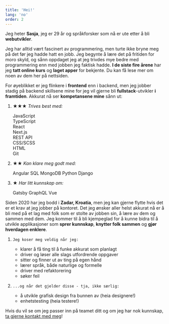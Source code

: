 ```yaml
---
title: 'Hei!'
lang: 'no'
order: 2 
---
```

Jeg heter **Sasja**, jeg er 29 år og språkforsker som nå er ute etter å bli **webutvikler**. 

Jeg har alltid vært fascinert av programmering, men turte ikke bryne meg på det før jeg hadde hatt en jobb. Jeg begynte å lære det på fritiden for moro skyld, og sånn oppdaget jeg at jeg trivdes mye bedre med programmering enn med jobben jeg faktisk hadde. **I de siste fire årene** har jeg **tatt online kurs** og **laget apper** for bekjente. Du kan få lese mer om noen av dem her på nettsiden.

For øyeblikket er jeg flinkere i **frontend** enn i backend, men jeg jobber stadig på backend skillsene mine for jeg vil gjerne bli **fullstack**-utvikler **i framtiden**. Akkurat nå ser **kompetansene mine** sånn ut:

1. 
    **★★★** *Trives best med:*
    <div class="circles">
    <div class="l">JavaScript</div>
    <div class="l">TypeScript</div>
    <div class="l">React</div>
    <div class="l">Next.js</div>
    <div class="l">REST API</div>
    <div class="l">CSS/SCSS</div>
    <div class="l">HTML</div>
    <div class="l">Git</div>
    </div>

1. 
    **★★** *Kan klare meg godt med:*
    <div class="circles">
    <span class="l">Angular </span>
    <span class="l">SQL</span>
    <span class="l">MongoDB</span>
    <span class="l">Python</span>
    <span class="l">Django</span>
    </div>

1. 
    **★** *Har litt kunnskap om:*
    <div class="circles">
    <span class="l">Gatsby</span>
    <span class="l">GraphQL</span>
    <span class="l">Vue</span>
    </div>

Siden 2020 har jeg bodd i **Zadar, Kroatia**, men jeg kan gjerne flytte hvis det er et krav at jeg jobber på kontoret. Det jeg ønsker aller helst akkurat nå er å bli med på et lag med folk som er stolte av jobben sin, å lære av dem og sammen med dem. Jeg kommer til å bli kjempeglad for å kunne bidra til å utvikle applikasjoner som **sprer kunnskap**, **knytter folk sammen** og **gjør hverdagen enklere**. 

1. 
    `Jeg koser meg veldig når jeg:`
    - klarer å få ting til å funke akkurat som planlagt 
    - driver og løser alle slags utfordrende oppgaver
    - sitter og finner ut av ting på egen hånd
    - lærer språk, både naturlige og formelle
    - driver med refaktorering
    - søker feil

1. 
    `...og når det gjelder disse - tja, ikke særlig:`
    - å utvikle grafisk design fra bunnen av (heia designere!)
    - enhetstesting (heia testere!)

Hvis du vil se om jeg passer inn på teamet ditt og om jeg har nok kunnskap, [ta gjerne kontakt med meg](/#backToTop)!